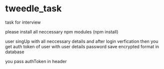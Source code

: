 # tweedle_task
task for interview

please install all neccessary npm modules (npm install)

user singUp with all neccessary details and after login verfication then you get auth token of user with user details 
password save encrypted format in database 

you pass authToken in header 
